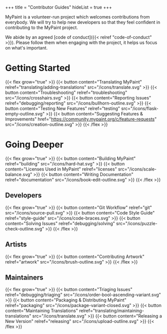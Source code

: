 +++
title = "Contributor Guides"
hideList = true
+++

MyPaint is a volunteer-run project which welcomes contributions from everybody.
We will try to help new developers so that they feel confident in contributing to
the MyPaint project.<!--more-->

We abide by an agreed [code of conduct]({{< relref "code-of-conduct" >}}).
Please follow them when engaging with the project, it helps us focus on what's important.

# Getting Started
{{< flex grow="true" >}}
{{< button content="Translating MyPaint" relref="translating/adding-translations"
src="/icons/translate.svg" >}}
{{< button content="Troubleshooting" relref="troubleshooting" src="/icons/crosshairs.svg" >}}
{{< button content="Reporting Issues" relref="debugging/reporting" src="/icons/bullhorn-outline.svg" >}}
{{< button content="Testing New Features" relref="testing" src="/icons/flask-empty-outline.svg" >}}
{{< button content="Suggesting Features & Improvements" href="https://community.mypaint.org/c/feature-requests"
src="/icons/creation-outline.svg" >}}
{{< /flex >}}

# Going Deeper
{{< flex grow="true" >}}
{{< button content="Building MyPaint" relref="building" src="/icons/hard-hat.svg" >}}
{{< button content="Licenses Used in MyPaint" relref="licenses" src="/icons/scale-balance.svg" >}}
{{< button content="Writing Documentation" relref="documentation" src="/icons/book-edit-outline.svg" >}}
{{< /flex >}}

## Developers
{{< flex grow="true" >}}
{{< button content="Git Workflow" relref="git" src="/icons/source-pull.svg" >}}
{{< button content="Code Style Guide" relref="style-guide" src="/icons/code-braces.svg" >}}
{{< button content="Solving Issues" relref="debugging/solving" src="/icons/puzzle-check-outline.svg" >}}
{{< /flex >}}

## Artists
{{< flex grow="true" >}}
{{< button content="Contributing Artwork" relref="artwork" src="/icons/brush-outline.svg" >}}
{{< /flex >}}

## Maintainers
{{< flex grow="true" >}}
{{< button content="Triaging Issues" relref="debugging/triaging"
src="/icons/order-bool-ascending-variant.svg" >}}
{{< button content="Packaging & Distributing MyPaint" relref="packaging"
src="/icons/package-variant-closed.svg" >}}
{{< button content="Maintaining Translations" relref="translating/maintaining-translations"
src="/icons/translate.svg" >}}
{{< button content="Releasing a New Version" relref="releasing" src="/icons/upload-outline.svg" >}}
{{< /flex >}}
